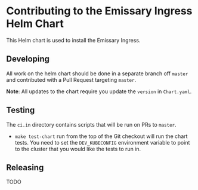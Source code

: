 # Contributing to the Emissary Ingress Helm Chart

This Helm chart is used to install the Emissary Ingress.

## Developing

All work on the helm chart should be done in a separate branch off `master` and
contributed with a Pull Request targeting `master`.

**Note**: All updates to the chart require you update the `version` in
`Chart.yaml`.

## Testing

The `ci.in` directory contains scripts that will be run on PRs to `master`.

- `make test-chart` run from the top of the Git checkout will run the
  chart tests. You need to set the `DEV_KUBECONFIG` environment
  variable to point to the cluster that you would like the tests to
  run in.

## Releasing

TODO
